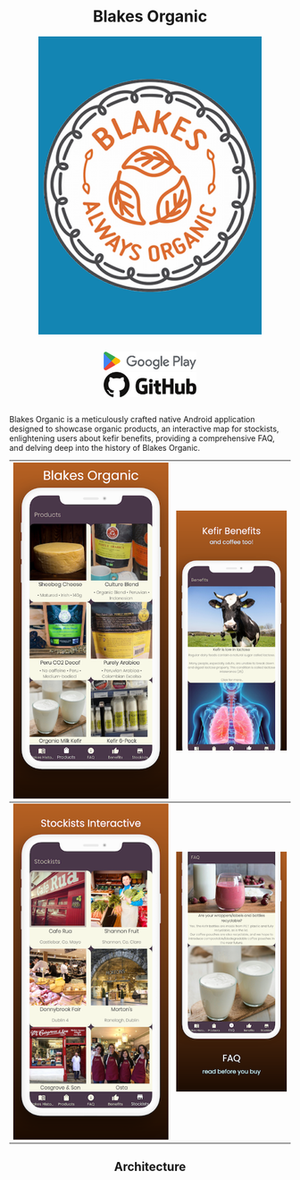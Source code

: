 <div align="center">

# Blakes Organic

</div>

<div align="center">

![Blakes Organic Logo](/img/05_Logo_Blakes_Organic.png)

</div>

<div align="center" style="display:flex;flex-direction:column">

[<img src="/img/Google_Play_2022_logo.svg" width="33%">](https://play.google.com/store/apps/details?id=com.buachaillmaith.blakesorganicandroid)
<br>
[<img src="/img/github-full.svg" width="33%">](https://github.com/petemcgowan/BlakesOrganicAndroid)
<br>

</div>

Blakes Organic is a meticulously crafted native Android application designed to showcase organic products, an interactive map for stockists, enlightening users about kefir benefits, providing a comprehensive FAQ, and delving deep into the history of Blakes Organic.

<div align="center">

| ![Image 1](/img/projects/BlakesiPhonePortfolio1.png) | ![Image 2](/img/projects/BlakesiPhone2.png) |
|:---:|:---:|
| ![Image 3](/img/projects/BlakesiPhonePortfolio2.png) | ![Image 4](/img/projects/BlakesiPhone3.png) |

</div>

<div align="center">

## Architecture

</div>

<!-- You can add the architecture diagram and other details below just like the Healthy readme -->

<br>
<br>
